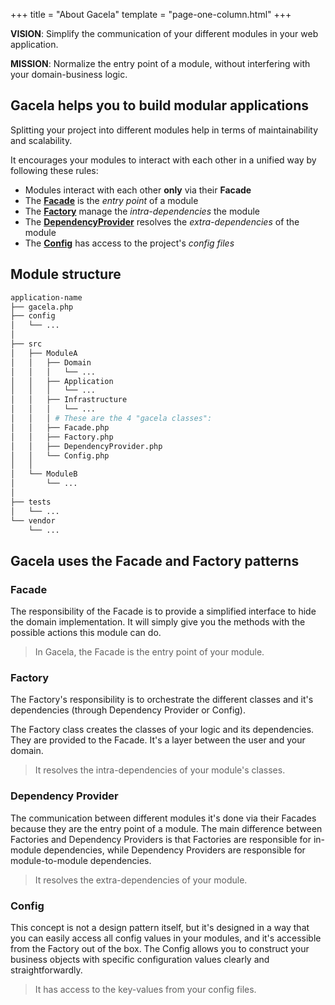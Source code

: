 +++
title = "About Gacela"
template = "page-one-column.html"
+++

**VISION**: Simplify the communication of your different modules in your web application.

**MISSION**: Normalize the entry point of a module, without interfering with your domain-business logic.

## Gacela helps you to build modular applications

Splitting your project into different modules help in terms of maintainability and scalability. 

It encourages your modules to interact with each other in a unified way by following these rules:

- Modules interact with each other **only** via their **Facade**
- The [**Facade**](/docs/facade) is the *entry point* of a module
- The [**Factory**](/docs/factory) manage the *intra-dependencies* the module
- The [**DependencyProvider**](/docs/dependency-provider) resolves the *extra-dependencies* of the module
- The [**Config**](/docs/config) has access to the project's *config files*

## Module structure

```bash
application-name
├── gacela.php
├── config
│   └── ...
│
├── src
│   ├── ModuleA
│   │   ├── Domain
│   │   │   └── ...
│   │   ├── Application
│   │   │   └── ...
│   │   ├── Infrastructure
│   │   │   └── ...
│   │   │ # These are the 4 "gacela classes":
│   │   ├── Facade.php
│   │   ├── Factory.php
│   │   ├── DependencyProvider.php
│   │   └── Config.php
│   │
│   └── ModuleB
│       └── ...
│
├── tests
│   └── ...
└── vendor
    └── ...
```

## Gacela uses the Facade and Factory patterns

### Facade

The responsibility of the Facade is to provide a simplified interface to hide the domain implementation.
It will simply give you the methods with the possible actions this module can do.

> In Gacela, the Facade is the entry point of your module. 

### Factory

The Factory's responsibility is to orchestrate the different classes and it's dependencies 
(through Dependency Provider or Config).

The Factory class creates the classes of your logic and its dependencies. 
They are provided to the Facade. It's a layer between the user and your domain.

> It resolves the intra-dependencies of your module's classes.

### Dependency Provider

The communication between different modules it's done via their Facades because they are the entry point of a module.
The main difference between Factories and Dependency Providers is that Factories are responsible for in-module
dependencies, while Dependency Providers are responsible for module-to-module dependencies.

> It resolves the extra-dependencies of your module.

### Config

This concept is not a design pattern itself, but it's designed in a way that you can easily access all config values in
your modules, and it's accessible from the Factory out of the box. The Config allows you to construct your business
objects with specific configuration values clearly and straightforwardly.

> It has access to the key-values from your config files.
